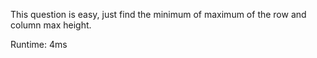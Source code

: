 This question is easy, just find the minimum of maximum of the row and column max height.

Runtime: 4ms
